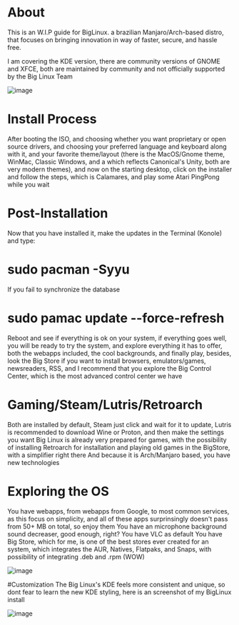 # About
This is an W.I.P guide for BigLinux. a brazilian Manjaro/Arch-based distro, that focuses on bringing innovation in way of faster, secure, and hassle free.

I am covering the KDE version, there are community versions of GNOME and XFCE, both are maintained by community and not officially supported by the Big Linux Team

![image](https://github.com/user-attachments/assets/7142a6a3-8cf9-4451-a47b-a6673bb9eee1)



# Install Process
After booting the ISO, and choosing whether you want proprietary or open source drivers, and choosing your preferred language and keyboard along with it, and your favorite theme/layout (there is the MacOS/Gnome theme, WinMac, Classic Windows, and a which reflects Canonical's Unity, both are very modern themes), and now on the starting desktop, click on the installer and follow the steps, which is Calamares, and play some Atari PingPong while you wait

# Post-Installation
Now that you have installed it, make the updates in the Terminal (Konole) and type:
# sudo pacman -Syyu
If you fail to synchronize the database
# sudo pamac update --force-refresh
Reboot and see if everything is ok on your system, if everything goes well, you will be ready to try the system, and explore everything it has to offer, both the webapps included, the cool backgrounds, and finally play, besides, look the Big Store if you want to install browsers, emulators/games, newsreaders, RSS, and I recommend that you explore the Big Control Center, which is the most advanced control center we have

# Gaming/Steam/Lutris/Retroarch
Both are installed by default, Steam just click and wait for it to update, Lutris is recommended to download Wine or Proton, and then make the settings you want
Big Linux is already very prepared for games, with the possibility of installing Retroarch for installation and playing old games in the BigStore, with a simplifier right there
And because it is Arch/Manjaro based, you have new technologies

# Exploring the OS
You have webapps, from webapps from Google, to most common services, as this focus on simplicity, and all of these apps surprinsingly doesn't pass from 50+ MB on total, so enjoy them
You have an microphone background sound decreaser, good enough, right?
You have VLC as default
You have Big Store, which for me, is one of the best stores ever created for an system, which integrates the AUR, Natives, Flatpaks, and Snaps, with possibility of integrating .deb and .rpm (WOW)

![image](https://github.com/user-attachments/assets/66d40515-4194-4a25-a2d8-e2704f8a293b)


#Customization
The Big Linux's KDE feels more consistent and unique, so dont fear to learn the new KDE styling, here is an screenshot of my BigLinux install

![image](https://github.com/user-attachments/assets/c8ef7bda-53d8-476f-91f4-b3539e4ea4f3)
